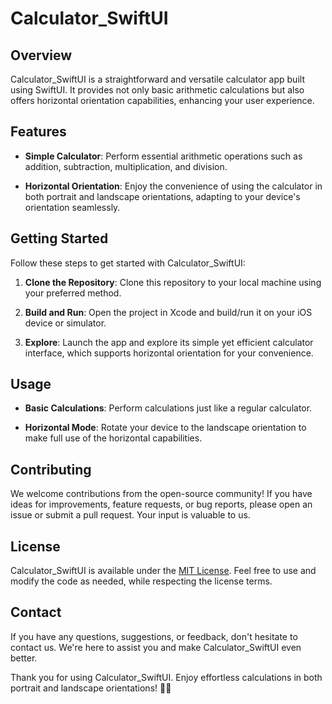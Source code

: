 # Calculator_SwiftUI

## Overview

Calculator_SwiftUI is a straightforward and versatile calculator app built using SwiftUI. It provides not only basic arithmetic calculations but also offers horizontal orientation capabilities, enhancing your user experience.

## Features

- **Simple Calculator**: Perform essential arithmetic operations such as addition, subtraction, multiplication, and division.

- **Horizontal Orientation**: Enjoy the convenience of using the calculator in both portrait and landscape orientations, adapting to your device's orientation seamlessly.

## Getting Started

Follow these steps to get started with Calculator_SwiftUI:

1. **Clone the Repository**: Clone this repository to your local machine using your preferred method.

2. **Build and Run**: Open the project in Xcode and build/run it on your iOS device or simulator.

3. **Explore**: Launch the app and explore its simple yet efficient calculator interface, which supports horizontal orientation for your convenience.

## Usage

- **Basic Calculations**: Perform calculations just like a regular calculator.

- **Horizontal Mode**: Rotate your device to the landscape orientation to make full use of the horizontal capabilities.

## Contributing

We welcome contributions from the open-source community! If you have ideas for improvements, feature requests, or bug reports, please open an issue or submit a pull request. Your input is valuable to us.

## License

Calculator_SwiftUI is available under the [MIT License](LICENSE). Feel free to use and modify the code as needed, while respecting the license terms.

## Contact

If you have any questions, suggestions, or feedback, don't hesitate to contact us. We're here to assist you and make Calculator_SwiftUI even better.

Thank you for using Calculator_SwiftUI. Enjoy effortless calculations in both portrait and landscape orientations! 🧮📱
